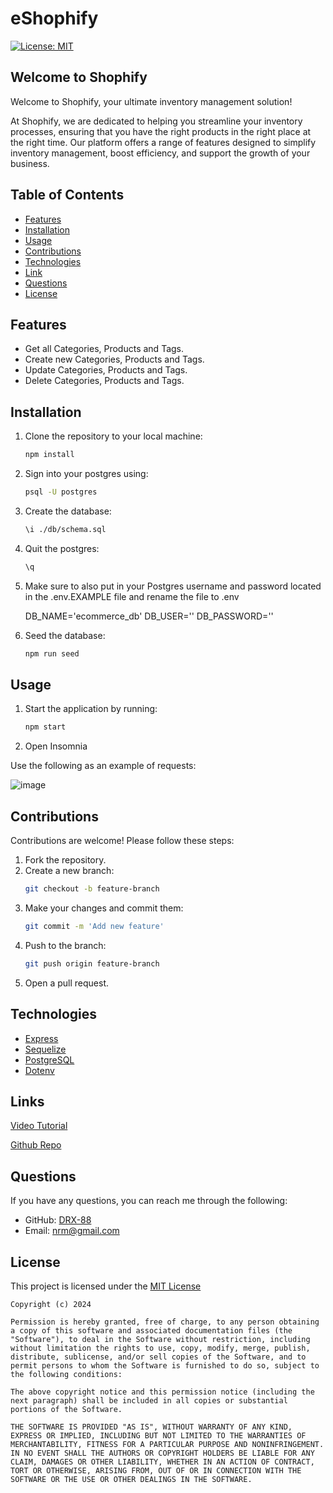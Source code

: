 # eShophify

[![License: MIT](https://img.shields.io/badge/License-MIT-yellow.svg)](https://opensource.org/licenses/MIT)

## Welcome to Shophify
Welcome to Shophify, your ultimate inventory management solution!

At Shophify, we are dedicated to helping you streamline your inventory processes, ensuring that you have the right products in the right place at the right time. Our platform offers a range of features designed to simplify inventory management, boost efficiency, and support the growth of your business.


## Table of Contents
- [Features](#features)
- [Installation](#installation)
- [Usage](#usage)
- [Contributions](#contributions)
- [Technologies](#technologies)
- [Link](#link)
- [Questions](#questions)
- [License](#license)

## Features
- Get all Categories, Products and Tags.
- Create new Categories, Products and Tags.
- Update Categories, Products and Tags.
- Delete Categories, Products and Tags.


## Installation

1. Clone the repository to your local machine:
    ```bash
    npm install
    ```
2. Sign into your postgres using:
    ```bash
    psql -U postgres
    ```
3. Create the database:
    ```bash
    \i ./db/schema.sql
    ```
4. Quit the postgres:
    ```bash
    \q
    ```
5. Make sure to also put in your Postgres username and password located in the .env.EXAMPLE file and rename the file to .env

    DB_NAME='ecommerce_db'
    DB_USER=''
    DB_PASSWORD=''

6. Seed the database: 
    ```bash
    npm run seed
    ```

## Usage

1. Start the application by running:
    ```bash
    npm start
    ```
2. Open Insomnia

Use the following as an example of requests:

![image](https://github.com/DRX-88/eShophify/assets/162182740/aa071320-0db9-4e20-a477-1dd9be32bbcd)

## Contributions

Contributions are welcome! Please follow these steps:

1. Fork the repository.
2. Create a new branch:
    ```bash
    git checkout -b feature-branch
    ```
3. Make your changes and commit them:
    ```bash
    git commit -m 'Add new feature'
    ```
4. Push to the branch:
    ```bash
    git push origin feature-branch
    ```
5. Open a pull request.

## Technologies

- [Express](https://expressjs.com/)
- [Sequelize](https://sequelize.org/)
- [PostgreSQL](https://www.postgresql.org/)
- [Dotenv](https://www.npmjs.com/package/dotenv)

## Links
[Video Tutorial](https://drive.google.com/file/d/1WruPppQgBcUsrcQlPM03h4F8QnoLwUUP/view?usp=drive_link)

[Github Repo](https://github.com/DRX-88/Shophify)

## Questions
If you have any questions, you can reach me through the following:
- GitHub: [DRX-88](https://github.com/DRX-88)
- Email: [nrm@gmail.com](mailto:nrmj02@gmail.com)

## License
This project is licensed under the [MIT License](https://opensource.org/licenses/MIT)
    
    Copyright (c) 2024 

    Permission is hereby granted, free of charge, to any person obtaining a copy of this software and associated documentation files (the "Software"), to deal in the Software without restriction, including without limitation the rights to use, copy, modify, merge, publish, distribute, sublicense, and/or sell copies of the Software, and to permit persons to whom the Software is furnished to do so, subject to the following conditions: 

    The above copyright notice and this permission notice (including the next paragraph) shall be included in all copies or substantial portions of the Software.

    THE SOFTWARE IS PROVIDED "AS IS", WITHOUT WARRANTY OF ANY KIND, EXPRESS OR IMPLIED, INCLUDING BUT NOT LIMITED TO THE WARRANTIES OF MERCHANTABILITY, FITNESS FOR A PARTICULAR PURPOSE AND NONINFRINGEMENT. IN NO EVENT SHALL THE AUTHORS OR COPYRIGHT HOLDERS BE LIABLE FOR ANY CLAIM, DAMAGES OR OTHER LIABILITY, WHETHER IN AN ACTION OF CONTRACT, TORT OR OTHERWISE, ARISING FROM, OUT OF OR IN CONNECTION WITH THE SOFTWARE OR THE USE OR OTHER DEALINGS IN THE SOFTWARE.
